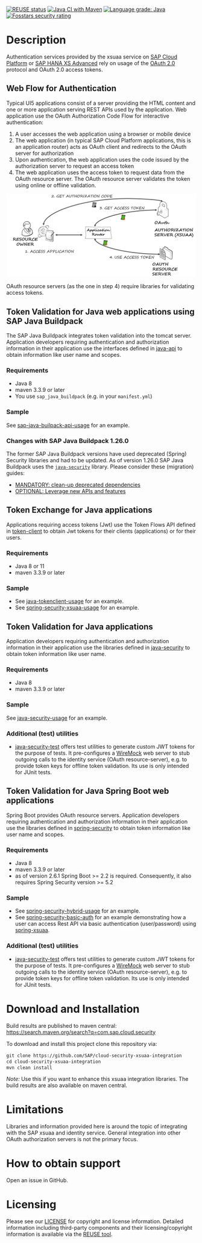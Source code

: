 [![REUSE status](https://api.reuse.software/badge/github.com/SAP/cloud-security-xsuaa-integration)](https://api.reuse.software/info/github.com/SAP/cloud-security-xsuaa-integration)
[![Java CI with Maven](https://github.com/SAP/cloud-security-xsuaa-integration/actions/workflows/maven.yml/badge.svg)](https://github.com/SAP/cloud-security-xsuaa-integration/actions/workflows/maven.yml)
[![Language grade: Java](https://img.shields.io/lgtm/grade/java/g/SAP/cloud-security-xsuaa-integration.svg?logo=lgtm&logoWidth=18)](https://lgtm.com/projects/g/SAP/cloud-security-xsuaa-integration/context:java)
[![Fosstars security rating](https://raw.githubusercontent.com/SAP/cloud-security-xsuaa-integration/fosstars-report/fosstars_badge.svg)](https://github.com/SAP/cloud-security-xsuaa-integration/blob/fosstars-report/fosstars_report.md)



# Description
Authentication services provided by the xsuaa service on [SAP Cloud Platform](https://cloudplatform.sap.com) or [SAP HANA XS Advanced](https://help.sap.com/viewer/4505d0bdaf4948449b7f7379d24d0f0d/2.0.00/en-US) rely on usage of the [OAuth 2.0](https://oauth.net) protocol and OAuth 2.0 access tokens.

## Web Flow for Authentication
Typical UI5 applications consist of a server providing the HTML content and one or more application serving REST APIs used by the application. Web application use the OAuth Authorization Code Flow for interactive authentication:
1. A user accesses the web application using a browser or mobile device
1. The web application (in typical SAP Cloud Platform applications, this is an application router) acts as OAuth client and redirects to the OAuth server for authorization
1. Upon authentication, the web application uses the code issued by the authorization server to request an access token
1. The web application uses the access token to request data from the OAuth resource server. The OAuth resource server validates the token using online or offline validation.

![OAuth 2.0 Authorization code flow](docs/oauth.png)

OAuth resource servers (as the one in step 4) require libraries for validating access tokens.

## Token Validation for Java web applications using SAP Java Buildpack
The SAP Java Buildpack integrates token validation into the tomcat server. Application developers requiring authentication and authorization information in their application use the interfaces defined in [java-api](./java-api) to obtain information like user name and scopes.

### Requirements
- Java 8
- maven 3.3.9 or later
- You use `sap_java_buildpack` (e.g. in your `manifest.yml`)

### Sample
See [sap-java-builpack-api-usage](samples/sap-java-buildpack-api-usage) for an example.

### Changes with SAP Java Buildpack 1.26.0
The former SAP Java Buildpack versions have used deprecated (Spring) Security libraries and had to be updated. As of version 1.26.0 SAP Java Buildpack uses the [`java-security`](/java-security) library. Please consider these (migration) guides:

- [MANDATORY: clean-up deprecated dependencies](https://github.com/SAP/cloud-security-xsuaa-integration/blob/master/java-security/Migration_SAPJavaBuildpackProjects.md)
- [OPTIONAL: Leverage new APIs and features](https://github.com/SAP/cloud-security-xsuaa-integration/blob/master/java-security/Migration_SAPJavaBuildpackProjects_V2.md)

## Token Exchange for Java applications
Applications requiring access tokens (Jwt) use the Token Flows API defined in [token-client](./token-client) to obtain Jwt tokens for their clients (applications) or for their users.

### Requirements
- Java 8 or 11
- maven 3.3.9 or later

### Sample
- See [java-tokenclient-usage](samples/java-tokenclient-usage) for an example.
- See [spring-security-xsuaa-usage](samples/spring-security-xsuaa-usage) for an example.

## Token Validation for Java applications
Application developers requiring authentication and authorization information in their application use the libraries defined in [java-security](./java-security) to obtain token information like user name.

### Requirements
- Java 8
- maven 3.3.9 or later

### Sample
See [java-security-usage](samples/java-security-usage) for an example.

### Additional (test) utilities
- [java-security-test](./java-security-test) offers test utilities to generate custom JWT tokens for the purpose of tests. It pre-configures a [WireMock](http://wiremock.org/docs/getting-started/) web server to stub outgoing calls to the identity service (OAuth resource-server), e.g. to provide token keys for offline token validation. Its use is only intended for JUnit tests.


## Token Validation for Java Spring Boot web applications
Spring Boot provides OAuth resource servers. Application developers requiring authentication and authorization information in their application use the libraries defined in [spring-security](./spring-security) to obtain token information like user name and scopes.

### Requirements
- Java 8
- maven 3.3.9 or later
- as of version 2.6.1 Spring Boot >= 2.2 is required. Consequently, it also requires Spring Security version >= 5.2

### Sample
- See [spring-security-hybrid-usage](samples/spring-security-hybrid-usage) for an example.
- See [spring-security-basic-auth](/samples/spring-security-basic-auth) for an example demonstrating how a user can access Rest API via basic authentication (user/password) using [spring-xsuaa](./spring-xsuaa).

### Additional (test) utilities
- [java-security-test](./java-security-test) offers test utilities to generate custom JWT tokens for the purpose of tests. It pre-configures a [WireMock](http://wiremock.org/docs/getting-started/) web server to stub outgoing calls to the identity service (OAuth resource-server), e.g. to provide token keys for offline token validation. Its use is only intended for JUnit tests.


# Download and Installation
Build results are published to maven central: https://search.maven.org/search?q=com.sap.cloud.security 

To download and install this project clone this repository via:
```
git clone https://github.com/SAP/cloud-security-xsuaa-integration
cd cloud-security-xsuaa-integration
mvn clean install
```
*Note:* Use this if you want to enhance this xsuaa integration libraries. The build results are also available on maven central.

# Limitations
Libraries and information provided here is around the topic of integrating with the SAP xsuaa and identity service. General integration into other OAuth authorization servers is not the primary focus.

# How to obtain support
Open an issue in GitHub.

# Licensing
Please see our [LICENSE](LICENSES/Apache-2.0.txt) for copyright and license information. Detailed information including third-party components and their licensing/copyright information is available via the [REUSE tool](https://api.reuse.software/info/github.com/SAP/cloud-security-xsuaa-integration).
